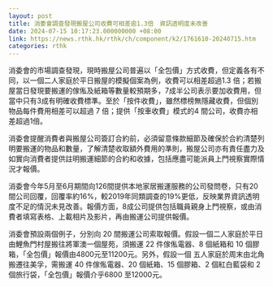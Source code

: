 ```yaml
---
layout: post
title: 消委會調查發現搬屋公司收費可相差逾1.3倍　資訊透明度未改善
date: 2024-07-15 10:17:23.000000000 +08:00
link: https://news.rthk.hk/rthk/ch/component/k2/1761610-20240715.htm
categories: rthk
---
```


消委會的市場調查發現，現時搬屋公司普遍以「全包價」方式收費，但定義各有不同，以一個二人家庭於平日搬屋的模擬個案為例，收費可以相差超過1.3 倍；若搬屋當日發現要搬運的傢俬及紙箱等數量較預期多，7成半公司表示要加收費用，但當中只有3成有明確收費標準。至於「按件收費」，雖然標榜無隱藏收費，但個別物品每件費用相差可以超過 7 倍；提供「按車收費」模式的4 間公司，收費亦相差超過1倍。

消委會提醒消費者與搬屋公司簽訂合約前，必須留意條款細節及確保於合約清楚列明要搬運的物品和數量，了解清楚收取額外費用的準則，搬屋公司亦有責任盡力及如實向消費者提供註明搬運細節的合約和收據，包括應盡可能派員上門視察實際情況才報價。

消委會今年5月至6月期間向126間提供本地家居搬運服務的公司發問卷，只有20間公司回覆，回覆率約16%，較2019年同類調查的19%更低，反映業界資訊透明度不足的情況未見改善。報價方面，8成公司提供包括職員親身上門視察，或由消費者填寫表格、上載相片及影片，再由搬運公司提供報價。

消委會預設兩個例子，分別向 20 間搬運公司索取報價。假設一個二人家庭於平日由鯉魚門村屋搬往將軍澳一個屋苑，須搬運 22 件傢俬電器、8 個紙箱和 10 個膠箱，「全包價」報價由4800元至11200元。另外，假設一個 五人家庭於周末由北角搬遷往美孚，需搬運 40 件傢俬電器、20 個紙箱、15 個膠箱、2 個紅白藍袋和 2 個旅行袋，「全包價」報價介乎6800 至12000元。
